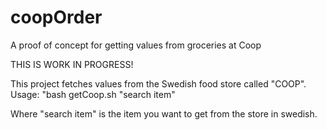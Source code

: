 # coopOrder
A proof of concept for getting values from groceries at Coop

THIS IS WORK IN PROGRESS!

This project fetches values from the Swedish food store called "COOP".
Usage: "bash getCoop.sh "search item"

Where "search item" is the item you want to get from the store in swedish.
